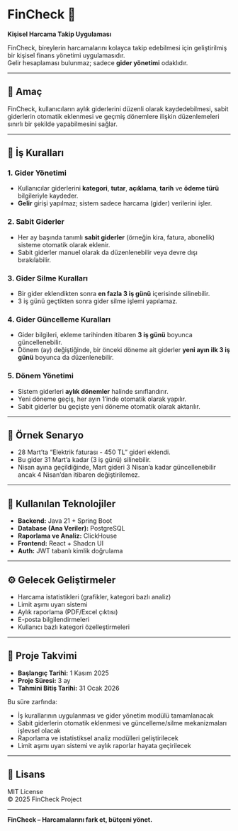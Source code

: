 # FinCheck 💸

**Kişisel Harcama Takip Uygulaması**

FinCheck, bireylerin harcamalarını kolayca takip edebilmesi için geliştirilmiş bir kişisel finans yönetimi uygulamasıdır.  
Gelir hesaplaması bulunmaz; sadece **gider yönetimi** odaklıdır.

---

## 🎯 Amaç

FinCheck, kullanıcıların aylık giderlerini düzenli olarak kaydedebilmesi, sabit giderlerin otomatik eklenmesi ve geçmiş dönemlere ilişkin düzenlemeleri sınırlı bir şekilde yapabilmesini sağlar.

---

## 🧠 İş Kuralları

### 1. Gider Yönetimi
- Kullanıcılar giderlerini **kategori**, **tutar**, **açıklama**, **tarih** ve **ödeme türü** bilgileriyle kaydeder.  
- **Gelir** girişi yapılmaz; sistem sadece harcama (gider) verilerini işler.

### 2. Sabit Giderler
- Her ay başında tanımlı **sabit giderler** (örneğin kira, fatura, abonelik) sisteme otomatik olarak eklenir.  
- Sabit giderler manuel olarak da düzenlenebilir veya devre dışı bırakılabilir.

### 3. Gider Silme Kuralları
- Bir gider eklendikten sonra **en fazla 3 iş günü** içerisinde silinebilir.  
- 3 iş günü geçtikten sonra gider silme işlemi yapılamaz.

### 4. Gider Güncelleme Kuralları
- Gider bilgileri, ekleme tarihinden itibaren **3 iş günü** boyunca güncellenebilir.  
- Dönem (ay) değiştiğinde, bir önceki döneme ait giderler **yeni ayın ilk 3 iş günü** boyunca da düzenlenebilir.

### 5. Dönem Yönetimi
- Sistem giderleri **aylık dönemler** halinde sınıflandırır.  
- Yeni döneme geçiş, her ayın 1’inde otomatik olarak yapılır.  
- Sabit giderler bu geçişte yeni döneme otomatik olarak aktarılır.

---

## 📅 Örnek Senaryo
- 28 Mart’ta “Elektrik faturası - 450 TL” gideri eklendi.  
- Bu gider 31 Mart’a kadar (3 iş günü) silinebilir.  
- Nisan ayına geçildiğinde, Mart gideri 3 Nisan’a kadar güncellenebilir ancak 4 Nisan’dan itibaren değiştirilemez.

---

## 🧩 Kullanılan Teknolojiler
- **Backend:** Java 21 + Spring Boot  
- **Database (Ana Veriler):** PostgreSQL  
- **Raporlama ve Analiz:** ClickHouse  
- **Frontend:** React + Shadcn UI  
- **Auth:** JWT tabanlı kimlik doğrulama

---

## ⚙️ Gelecek Geliştirmeler
- Harcama istatistikleri (grafikler, kategori bazlı analiz)  
- Limit aşımı uyarı sistemi  
- Aylık raporlama (PDF/Excel çıktısı)  
- E-posta bilgilendirmeleri  
- Kullanıcı bazlı kategori özelleştirmeleri  

---

## 📆 Proje Takvimi
- **Başlangıç Tarihi:** 1 Kasım 2025  
- **Proje Süresi:** 3 ay  
- **Tahmini Bitiş Tarihi:** 31 Ocak 2026

Bu süre zarfında:
- İş kurallarının uygulanması ve gider yönetim modülü tamamlanacak  
- Sabit giderlerin otomatik eklenmesi ve güncelleme/silme mekanizmaları işlevsel olacak  
- Raporlama ve istatistiksel analiz modülleri geliştirilecek  
- Limit aşımı uyarı sistemi ve aylık raporlar hayata geçirilecek

---

## 📄 Lisans
MIT License  
© 2025 FinCheck Project

---
**FinCheck – Harcamalarını fark et, bütçeni yönet.**
